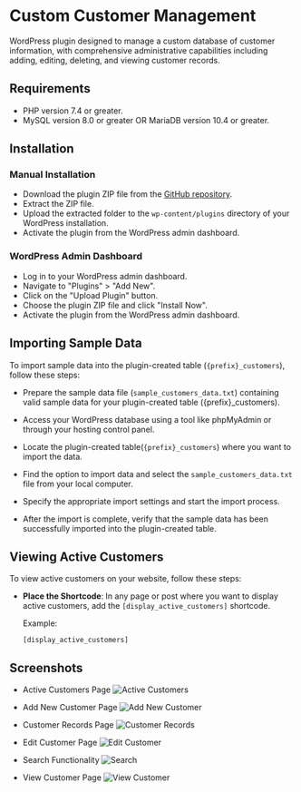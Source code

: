 
# Custom Customer Management

WordPress plugin designed to manage a custom database of customer
information, with comprehensive administrative capabilities including adding, editing, deleting, and viewing customer records.

## Requirements

- PHP version 7.4 or greater.
- MySQL version 8.0 or greater OR MariaDB version 10.4 or greater.

## Installation
### Manual Installation

- Download the plugin ZIP file from the [GitHub repository](https://github.com/shobhithn/custom-customer-management/).
- Extract the ZIP file.
- Upload the extracted folder to the `wp-content/plugins` directory of your WordPress installation.
- Activate the plugin from the WordPress admin dashboard.

### WordPress Admin Dashboard

- Log in to your WordPress admin dashboard.
- Navigate to "Plugins" > "Add New".
- Click on the "Upload Plugin" button.
- Choose the plugin ZIP file and click "Install Now".
- Activate the plugin from the WordPress admin dashboard.

## Importing Sample Data

To import sample data into the plugin-created table (`{prefix}_customers`), follow these steps:

- Prepare the sample data file (`sample_customers_data.txt`) containing valid sample data for your plugin-created table ({prefix}_customers).

- Access your WordPress database using a tool like phpMyAdmin or through your hosting control panel.

- Locate the plugin-created table(`{prefix}_customers`) where you want to import the data.

- Find the option to import data and select the `sample_customers_data.txt` file from your local computer.

- Specify the appropriate import settings and start the import process.

- After the import is complete, verify that the sample data has been successfully imported into the plugin-created table.

## Viewing Active Customers

To view active customers on your website, follow these steps:

- **Place the Shortcode**: In any page or post where you want to display active customers, add the `[display_active_customers]` shortcode.

   Example:
   ```plaintext
   [display_active_customers]

## Screenshots

- Active Customers Page
   ![Active Customers](screenshots/Active_Customers.png)

- Add New Customer Page
   ![Add New Customer](screenshots/Add_New_Customer.png)

- Customer Records Page
   ![Customer Records](screenshots/Customer_Records.png)

- Edit Customer Page
   ![Edit Customer](screenshots/Edit_Customer.png)

- Search Functionality
   ![Search](screenshots/Search.png)

- View Customer Page
   ![View Customer](screenshots/View_Customer.png)
